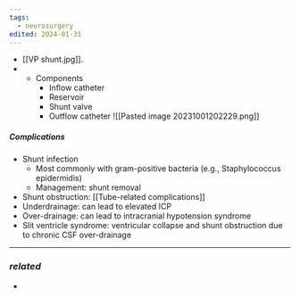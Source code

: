 ```yaml
---
tags:
  - neurosurgery
edited: 2024-01-31
---
```


- [[VP shunt.jpg]].
- - Components
	- Inflow catheter 
	- Reservoir 
	- Shunt valve 
	- Outflow catheter 
![[Pasted image 20231001202229.png]]
##### Complications
- Shunt infection
	- Most commonly with gram-positive bacteria (e.g., Staphylococcus epidermidis)
	- Management: shunt removal
- Shunt obstruction: [[Tube-related complications]] 
- Underdrainage: can lead to elevated ICP
- Over-drainage: can lead to intracranial hypotension syndrome
- Slit ventricle syndrome: ventricular collapse and shunt obstruction due to chronic CSF over-drainage 

---
### *related*
- 